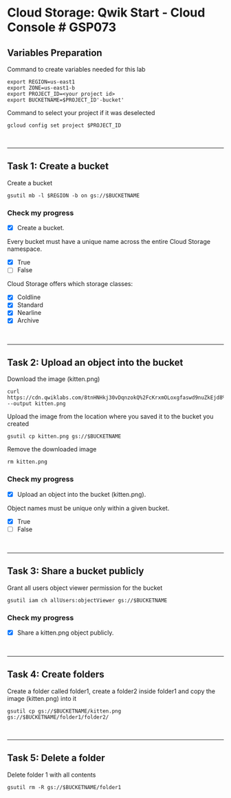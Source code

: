 # **Cloud Storage: Qwik Start - Cloud Console # GSP073**

## **Variables Preparation**

Command to create variables needed for this lab

    export REGION=us-east1
    export ZONE=us-east1-b
    export PROJECT_ID=<your project id>
    export BUCKETNAME=$PROJECT_ID'-bucket'

Command to select your project if it was deselected

    gcloud config set project $PROJECT_ID

<br>

---

## **Task 1: Create a bucket**

Create a bucket

    gsutil mb -l $REGION -b on gs://$BUCKETNAME

### **Check my progress**

- [x] Create a bucket.

Every bucket must have a unique name across the entire Cloud Storage namespace.
- [x] True
- [ ] False

Cloud Storage offers which storage classes:
- [x] Coldline
- [x] Standard
- [x] Nearline
- [x] Archive

<br>

---

## **Task 2: Upload an object into the bucket**
Download the image (kitten.png)
    
    curl https://cdn.qwiklabs.com/8tnHNHkj30vDqnzokQ%2FcKrxmOLoxgfaswd9nuZkEjd8%3D --output kitten.png

Upload the image from the location where you saved it to the bucket you created

    gsutil cp kitten.png gs://$BUCKETNAME

Remove the downloaded image

    rm kitten.png

### **Check my progress**

- [x] Upload an object into the bucket (kitten.png).

Object names must be unique only within a given bucket.
- [x] True
- [ ] False

<br>

---

## **Task 3: Share a bucket publicly**
Grant all users object viewer permission for the bucket

    gsutil iam ch allUsers:objectViewer gs://$BUCKETNAME



### **Check my progress**

- [x] Share a kitten.png object publicly.

<br>

---

## **Task 4: Create folders**
Create a folder called folder1, create a folder2 inside folder1 and copy the image (kitten.png) into it

    gsutil cp gs://$BUCKETNAME/kitten.png gs://$BUCKETNAME/folder1/folder2/

<br>

---

## **Task 5: Delete a folder**
Delete folder 1 with all contents

    gsutil rm -R gs://$BUCKETNAME/folder1
